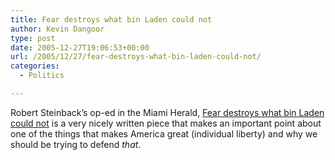 ```yaml
---
title: Fear destroys what bin Laden could not
author: Kevin Dangoor
type: post
date: 2005-12-27T19:06:53+00:00
url: /2005/12/27/fear-destroys-what-bin-laden-could-not/
categories:
  - Politics

---
```

Robert Steinback&#8217;s op-ed in the Miami Herald, [Fear destroys what bin Laden could not][1] is a very nicely written piece that makes an important point about one of the things that makes America great (individual liberty) and why we should be trying to defend _that_.

 [1]: http://www.miami.com/mld/miamiherald/news/columnists/13487511.htm